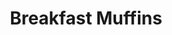 ---
title: Breakfast Muffins
metadata:
  title: Breakfast Muffins
  course: Breakfast
  servings: '12'
ingredients:
- name: baking powder
  amount: 1 tsp
- name: greek yogurt
  amount: 500 g
- name: frozen raspberries
  amount: 150 g
- name: oats
  amount: 450 g
- name: raisins
  amount: 30 g
- name: cinnamon
  amount: 1 tsp
cookware:
- name: mixing bowl
- name: 12 muffin cases
- name: muffin tray
steps:
- description: Preheat the oven to 180C.
- description: Grab a mixing bowl and add in the oats, greek yogurt, frozen raspberries,
    raisins, cinnamon and baking powder. Stir until the oats are covered.
- description: Add 12 muffin cases into a muffin tray and divide the mixture evenly
    across them all.
- description: Cook in the oven for 15 minutes and allow to cool before storing them.

---